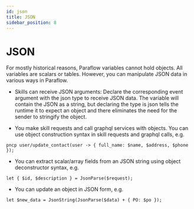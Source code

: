 ```yaml
---
id: json
title: JSON
sidebar_position: 8
---
```


# JSON

For mostly historical reasons, Paraflow variables cannot hold objects.  All variables are scalars or tables.  However, you can manipulate JSON data in various ways in Paraflow.

+ Skills can receive JSON arguments: Declare the corresponding event argument with the json type to receive JSON data.  The variable will contain the JSON as a string, but declaring the type is json tells the runtime it to expect an object and there eliminates the need for the sender to stringify the object.

+ You make skill requests and call graphql services with objects.  You can use object construction syntax in skill requests and graphql calls, e.g. 

```
pncp user/update_contact(user -> { full_name: $name, $address, $phone });
```

+ You can extract scalar/array fields from an JSON string using object deconstructor syntax, e.g.

```
let { $id, $description } = JsonParse($request);
```

+ You can update an object in JSON form, e.g. 

```
let $new_data = JsonString(JsonParse($data) + { PO: $po });
```